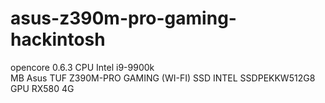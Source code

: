 # asus-z390m-pro-gaming-hackintosh
opencore 0.6.3
CPU	Intel i9-9900k	
MB	Asus TUF Z390M-PRO GAMING (WI-FI) 
SSD	INTEL SSDPEKKW512G8
GPU	RX580 4G

